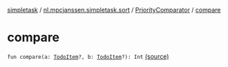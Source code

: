 [simpletask](../../index.md) / [nl.mpcjanssen.simpletask.sort](../index.md) / [PriorityComparator](index.md) / [compare](.)

# compare

`fun compare(a: `[`TodoItem`](../../nl.mpcjanssen.simpletask.dao.gentodo/-todo-item/index.md)`?, b: `[`TodoItem`](../../nl.mpcjanssen.simpletask.dao.gentodo/-todo-item/index.md)`?): Int` [(source)](https://github.com/mpcjanssen/simpletask-android/blob/master/src/main/java/nl/mpcjanssen/simpletask/sort/PriorityComparator.kt#L8)